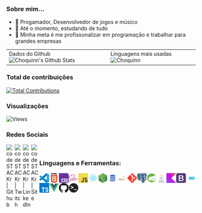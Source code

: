 ### Sobre mim...
- 👋 Progamador, Desenvolvedor de jogos e músico
- 🔭 Até o momento, estudando de tudo
- 🥅 Minha meta é me profissonalizar em programação e trabalhar para grandes empresas

<table>
  <tr>   
    <td>
     Dados do Github
     <img alt="Choquinn's Github Stats" src="https://github-readme-stats.vercel.app/api?username=Choquinn&show_icons=true&hide_border=true&theme=dark" />
    </td>
    <td>
     Linguagens mais usadas
     <img alt="Choquinn" src="https://github-readme-stats.vercel.app/api/top-langs/?username=choquinn&layout=compact&theme=dark&title_color=268bd2" />
    </td>
  </tr>
</table>

### Total de contribuições
[![Total Contributions](https://github-readme-streak-stats.herokuapp.com/?user=Choquinn&layout=compact&theme=dracula&locale=pt-br&title_color=FFF)](https://github.com/anuraghazra/github-readme-stats)

### Visualizações
<p align="left"> <img src="https://komarev.com/ghpvc/?username=Choquinn&label=Profile%20views&color=0e75b6&style=flat" alt="Views" /> </p>

### Redes Sociais
[<img align="left" alt="codeSTACKr | Github" width="22px" src="https://cdn.jsdelivr.net/npm/simple-icons@v3/icons/github.svg" />][github]
[<img align="left" alt="codeSTACKr | Twitch" width="22px" src="https://cdn.jsdelivr.net/npm/simple-icons@v3/icons/youtube.svg" />][twitch]
[<img align="left" alt="codeSTACKr | LinkedIn" width="22px" src="https://cdn.jsdelivr.net/npm/simple-icons@v3/icons/linkedin.svg" />][linkedin]
[<img align="left" alt="codeSTACKr | Site" width="22px" src="https://cdn.jsdelivr.net/npm/simple-icons@3.11.0/icons/gatsby.svg" />][site]

<br />

### Linguagens e Ferramentas:
<img align="left" alt="Visual Studio Code" width="26px" src="https://raw.githubusercontent.com/github/explore/80688e429a7d4ef2fca1e82350fe8e3517d3494d/topics/visual-studio-code/visual-studio-code.png" />

<img align="left" alt="HTML5" width="26px" src="https://raw.githubusercontent.com/github/explore/80688e429a7d4ef2fca1e82350fe8e3517d3494d/topics/html/html.png" />

<img align="left" alt="CSS3" width="26px" src="https://raw.githubusercontent.com/github/explore/80688e429a7d4ef2fca1e82350fe8e3517d3494d/topics/css/css.png" />

<img align="left" alt="Sass" width="26px" src="https://raw.githubusercontent.com/github/explore/80688e429a7d4ef2fca1e82350fe8e3517d3494d/topics/sass/sass.png" />

<img align="left" alt="JavaScript" width="26px" src="https://raw.githubusercontent.com/github/explore/80688e429a7d4ef2fca1e82350fe8e3517d3494d/topics/javascript/javascript.png" />

<img align="left" alt="React" width="26px" src="https://raw.githubusercontent.com/github/explore/80688e429a7d4ef2fca1e82350fe8e3517d3494d/topics/react/react.png" />

<img align="left" alt="Node.js" width="26px" src="https://raw.githubusercontent.com/github/explore/80688e429a7d4ef2fca1e82350fe8e3517d3494d/topics/nodejs/nodejs.png" />

<img align="left" alt="SQL" width="26px" src="https://raw.githubusercontent.com/github/explore/80688e429a7d4ef2fca1e82350fe8e3517d3494d/topics/sql/sql.png" />

<img align="left" alt="MySQL" width="26px" src="https://raw.githubusercontent.com/github/explore/80688e429a7d4ef2fca1e82350fe8e3517d3494d/topics/mysql/mysql.png" />

<img align="left" alt="Git" width="26px" src="https://raw.githubusercontent.com/github/explore/80688e429a7d4ef2fca1e82350fe8e3517d3494d/topics/git/git.png" />

<img align="left" alt="PostgreSQL" width="26px" src="https://raw.githubusercontent.com/github/explore/main/topics/postgresql/postgresql.png" />

<img align="left" alt="SpringBoot" width="26px" src="https://raw.githubusercontent.com/github/explore/main/topics/spring-boot/spring-boot.png" />

<img align="left" alt="Java" width="26px" src="https://raw.githubusercontent.com/github/explore/main/topics/java/java.png" />

<img align="left" alt="Kotlin" width="26px" src="https://raw.githubusercontent.com/github/explore/main/topics/kotlin/kotlin.png" />

<img align="left" alt="BootStrap" width="26px" src="https://raw.githubusercontent.com/github/explore/main/topics/bootstrap/bootstrap.png" />

<img align="left" alt="Golang" width="26px" src="https://raw.githubusercontent.com/github/explore/main/topics/go/go.png" />

<img align="left" alt="TypeScript" width="26px" src="https://raw.githubusercontent.com/github/explore/main/topics/typescript/typescript.png" />

<img align="left" alt="VueJS" width="26px" src="https://raw.githubusercontent.com/github/explore/main/topics/vue/vue.png" />

<img align="left" alt="GitHub" width="26px" src="https://raw.githubusercontent.com/github/explore/78df643247d429f6cc873026c0622819ad797942/topics/github/github.png" />

<img align="left" alt="Terminal" width="26px" src="https://raw.githubusercontent.com/github/explore/80688e429a7d4ef2fca1e82350fe8e3517d3494d/topics/terminal/terminal.png" />

[github]: https://github.com/Choquinn
[twitch]: https://twitch.tv/Choquinn
[instagram]: https://instagram.com/devpaulinn
[linkedin]: https://www.linkedin.com/in/paulo-henrique-112362358
[site]: https://choquinn.github.io

<!---
Choquinn/Choquinn is a ✨ special ✨ repository because its `README.md` (this file) appears on your GitHub profile.
You can click the Preview link to take a look at your changes.
--->
